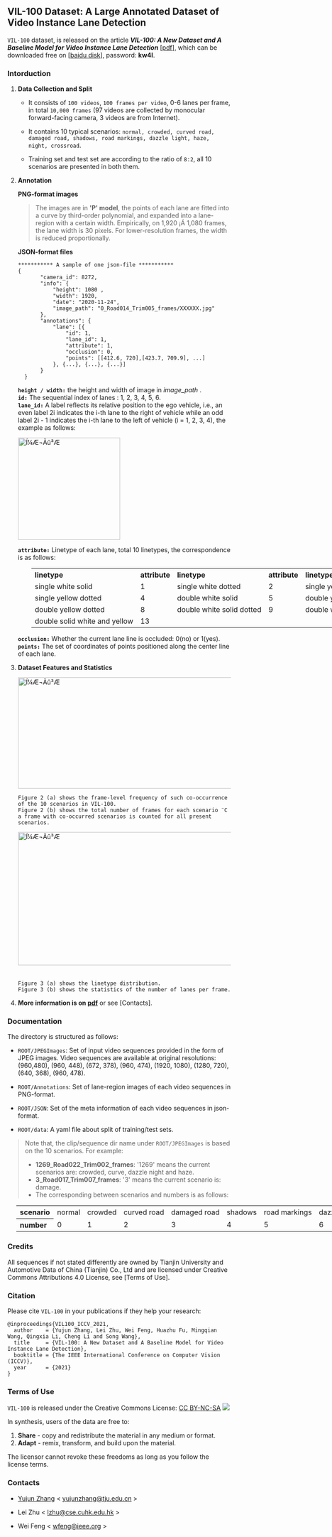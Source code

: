 ## VIL-100 Dataset: A Large Annotated Dataset of Video Instance Lane Detection

`VIL-100` dataset, is released on the article ***VIL-100: A New Dataset and A Baseline Model for
Video Instance Lane Detection*** [[pdf](https://arxiv.org/abs/2108.08482)], which can be downloaded free on [[baidu disk](https://pan.baidu.com/s/1T4XcZUIHY1kCd0Bo0OngGA)], password: **kw4l**.

### Intorduction
1. **Data Collection and Split**
    - It consists of `100 videos`, `100 frames per video`, 0-6 lanes per frame, in total `10,000 frames` (97 videos are collected by monocular forward-facing camera, 3 videos are from Internet).
    
    - It contains 10 typical scenarios: `normal, crowded, curved road, damaged road, shadows, road markings, dazzle light, haze, night, crossroad`.
    
    - Training set and test set are according to the ratio of `8:2`, all 10 scenarios are presented in both them.

2.  **Annotation**
   
    **PNG-format images**
    
    >The images are in **'P' model**, the points of each lane are fitted into a curve by third-order polynomial, and expanded into a lane-region with a certain width. Empirically, on 1,920 ¡Á 1,080 frames, the lane width is 30 pixels. For lower-resolution
frames, the width is reduced proportionally.

    **JSON-format files**
     ``` 
     *********** A sample of one json-file ***********
     {
	        "camera_id": 8272,
	        "info": {
		        "height": 1080 , 
		        "width": 1920,
		        "date": "2020-11-24",
		        "image_path": "0_Road014_Trim005_frames/XXXXXX.jpg"
	        },
	        "annotations": {
		        "lane": [{
			        "id": 1, 
			        "lane_id": 1,
			        "attribute": 1,
			        "occlusion": 0,
			        "points": [[412.6, 720],[423.7, 709.9], ...]
		        }, {...}, {...}, {...}]
	        }
       }
      ```
         
    **`height / width:`** the height and width of image in *image_path* .   
    **`id:`** The sequential index of lanes : 1, 2, 3, 4, 5, 6.    
    **`lane_id:`** A label reflects its relative position to the ego vehicle, i.e., an even label 2i indicates the i-th lane to the right of vehicle while an odd label 2i - 1 indicates the i-th lane to the left of vehicle (i = 1, 2, 3, 4), the example as follows:   
    
     <img src="https://z3.ax1x.com/2021/08/19/fHS83T.png" height = "230" alt="Í¼Æ¬Ãû³Æ" align=center />

    **`attribute:`** Linetype of each lane, total 10 linetypes, the correspondence is as follows:
   
    <table style="width: 1500px; text-align: left; margin-left:30px">
        <tr>
            <th >linetype</td>
            <th >attribute</td>
            <th >linetype</td>
            <th >attribute</td>
            <th >linetype</td>
            <th >attribute</td>
        </tr>
        <tr>
            <td>single white solid</td>
            <td>1</td>
            <td>single white dotted</td>
            <td>2</td>        
            <td>single yellow solid</td>
            <td>3</td>
        </tr>
        <tr>
            <td>single yellow dotted</td>
            <td>4</td>
            <td>double white solid</td>
            <td>5</td>        
            <td>double yellow solid</td>
            <td>7</td>
        </tr>
        <tr>
            <td>double yellow dotted</td>
            <td>8</td>
            <td>double white solid dotted</td>
            <td>9</td>        
            <td>double white dotted solid</td>
            <td>10</td>
        </tr>
        <tr>
            <td>double solid white and yellow</td>
            <td>13</td>
        </tr>
    </table> 
   
    **`occlusion:`** Whether the current lane line is occluded: 0(no) or 1(yes).    
    **`points:`** The set of coordinates of points positioned along the center line of each lane.


3. **Dataset Features and Statistics**

    <img src="https://z3.ax1x.com/2021/08/19/fHSgDH.png" width = "740" height = "250" alt="Í¼Æ¬Ãû³Æ" align=center />
    
    `Figure 2 (a) shows the frame-level frequency of such co-occurrence of the 10 scenarios in VIL-100.`        
    `Figure 2 (b) shows the total number of frames for each scenario ¨C a frame with co-occurred scenarios is counted for all present scenarios.`

    <img src="https://z3.ax1x.com/2021/08/19/fHSZjg.png" width = "900" height = "300" style="margin-bottom:20px" alt="Í¼Æ¬Ãû³Æ" align=center />

    `Figure 3 (a) shows the linetype distribution.`        
    `Figure 3 (b) shows the statistics of the number of lanes per frame.`    
    
        
    
4. **More information is on [pdf](https://arxiv.org/abs/2108.08482)** or see [Contacts].

### Documentation


The directory is structured as follows:

 * `ROOT/JPEGImages`: Set of input video sequences provided in the form of JPEG images. Video sequences are available at original resolutions: (960,480), (960, 448), (672, 378), (960, 474), (1920, 1080), (1280, 720), (640, 368), (960, 478).

 * `ROOT/Annotations`: Set of lane-region images of each video sequences in PNG-format.

 * `ROOT/JSON`: Set of the meta information of each video sequences in json-format.
 
 * `ROOT/data`: A yaml file about split of training/test sets.
 
 > Note that, the clip/sequence dir name under `ROOT/JPEGImages` is based on the 10 scenarios. For example:    
 > * **1269_Road022_Trim002_frames**: '1269' means the current scenarios are: crowded, curve, dazzle night and haze.
 > * **3_Road017_Trim007_frames**: '3' means the current scenario is: damage.
 > * The corresponding between scenarios and numbers is as follows:
 
   <table style="width: 1500px; text-align: left; margin-left: 20px">
     <tr>
        <th >scenario</td>
        <td >normal</td>
        <td >crowded</td>
        <td >curved road</td>
        <td >damaged road</td>
        <td >shadows</td>
        <td >road markings</td>
        <td >dazzle light</td>
        <td >haze</td>
        <td >night</td>
        <td >crossroad</td>
     </tr>
    <tr>
        <th>number</th>
        <td>0</td>
        <td>1</td>
        <td>2</td>
        <td>3</td>
        <td>4</td>
        <td>5</td>
        <td>6</td>
        <td>7</td>
        <td>8</td>
        <td>9</td>
    </tr>
  
   </table> 
 
 

   

### Credits
All sequences if not stated differently are owned by Tianjin University and Automotive Data of China (Tianjin) Co., Ltd and are licensed under Creative Commons Attributions 4.0 License, see [Terms of Use].

### Citation


Please cite `VIL-100` in your publications if they help your research:

    @inproceedings{VIL100_ICCV_2021,
      author    = {Yujun Zhang, Lei Zhu, Wei Feng, Huazhu Fu, Mingqian Wang, Qingxia Li, Cheng Li and Song Wang},
      title     = {VIL-100: A New Dataset and A Baseline Model for Video Instance Lane Detection},
      booktitle = {The IEEE International Conference on Computer Vision (ICCV)},
      year      = {2021}
    }

### Terms of Use

`VIL-100` is released under the Creative Commons License:
  [CC BY-NC-SA](https://creativecommons.org/licenses/by-nc-sa/4.0/) <img src="https://licensebuttons.net/l/by-nc-sa/4.0/88x31.png"/>


In synthesis, users of the data are free to:

1. **Share** - copy and redistribute the material in any medium or format.
2. **Adapt** - remix, transform, and build upon the material.

The licensor cannot revoke these freedoms as long as you follow the license terms.

### Contacts

- [Yujun Zhang](https://github.com/yujun0-0) < yujunzhang@tju.edu.cn > 

- Lei Zhu < lzhu@cse.cuhk.edu.hk > 

- Wei Feng < wfeng@ieee.org > 

